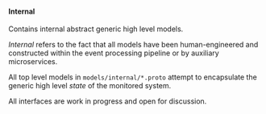 #### Internal

Contains internal abstract generic high level models.

*Internal* refers to the fact that all models have been human-engineered and constructed
within the event processing pipeline or by auxiliary microservices.

All top level models in `models/internal/*.proto` attempt to encapsulate the generic 
high level *state* of the monitored system.

All interfaces are work in progress and open for discussion.